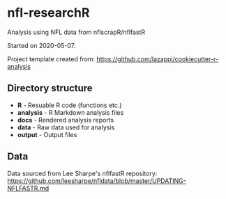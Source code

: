 # nfl-researchR

Analysis using NFL data from nflscrapR/nflfastR

Started on 2020-05-07.

Project template created from: https://github.com/lazappi/cookiecutter-r-analysis

## Directory structure

* **R** - Resuable R code (functions etc.)
* **analysis** - R Markdown analysis files
* **docs** - Rendered analysis reports
* **data** - Raw data used for analysis
* **output** - Output files

## Data

Data sourced from Lee Sharpe's nflfastR repository: https://github.com/leesharpe/nfldata/blob/master/UPDATING-NFLFASTR.md
